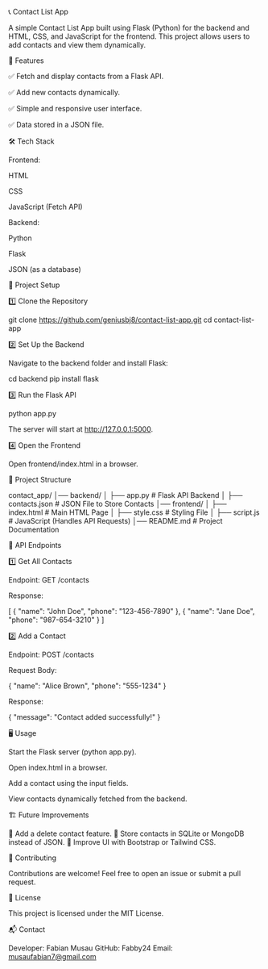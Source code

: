 📞 Contact List App

A simple Contact List App built using Flask (Python) for the backend and HTML, CSS, and JavaScript for the frontend. This project allows users to add contacts and view them dynamically.

📌 Features

✅ Fetch and display contacts from a Flask API.

✅ Add new contacts dynamically.

✅ Simple and responsive user interface.

✅ Data stored in a JSON file.

🛠️ Tech Stack

Frontend:

HTML

CSS

JavaScript (Fetch API)

Backend:

Python

Flask

JSON (as a database)

🚀 Project Setup

1️⃣ Clone the Repository

git clone https://github.com/geniusbj8/contact-list-app.git
cd contact-list-app

2️⃣ Set Up the Backend

Navigate to the backend folder and install Flask:

cd backend
pip install flask

3️⃣ Run the Flask API

python app.py

The server will start at http://127.0.0.1:5000.

4️⃣ Open the Frontend

Open frontend/index.html in a browser.

📂 Project Structure

contact_app/
│── backend/
│   ├── app.py         # Flask API Backend
│   ├── contacts.json  # JSON File to Store Contacts
│── frontend/
│   ├── index.html     # Main HTML Page
│   ├── style.css      # Styling File
│   ├── script.js      # JavaScript (Handles API Requests)
│── README.md          # Project Documentation

📌 API Endpoints

1️⃣ Get All Contacts

Endpoint: GET /contacts

Response:

[
  { "name": "John Doe", "phone": "123-456-7890" },
  { "name": "Jane Doe", "phone": "987-654-3210" }
]

2️⃣ Add a Contact

Endpoint: POST /contacts

Request Body:

{
  "name": "Alice Brown",
  "phone": "555-1234"
}

Response:

{ "message": "Contact added successfully!" }

🖥️ Usage

Start the Flask server (python app.py).

Open index.html in a browser.

Add a contact using the input fields.

View contacts dynamically fetched from the backend.

🏗️ Future Improvements

🔹 Add a delete contact feature.
🔹 Store contacts in SQLite or MongoDB instead of JSON.
🔹 Improve UI with Bootstrap or Tailwind CSS.

🤝 Contributing

Contributions are welcome! Feel free to open an issue or submit a pull request.

📜 License

This project is licensed under the MIT License.

📬 Contact

Developer: Fabian Musau GitHub: Fabby24 Email: musaufabian7@gmail.com

